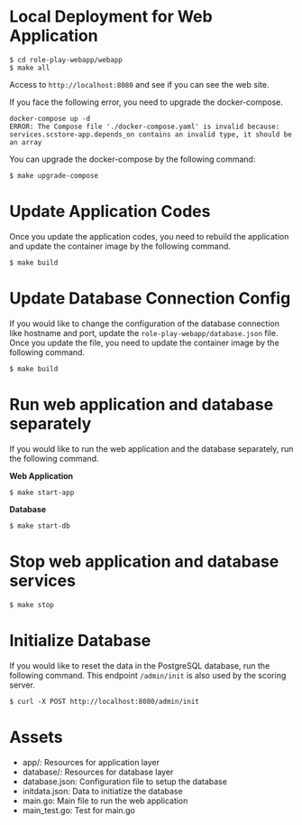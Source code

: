 # Local Deployment for Web Application

```shell
$ cd role-play-webapp/webapp
$ make all
```

Access to `http://localhost:8080` and see if you can see the web site.

If you face the following error, you need to upgrade the docker-compose.

```text
docker-compose up -d
ERROR: The Compose file './docker-compose.yaml' is invalid because:
services.scstore-app.depends_on contains an invalid type, it should be an array
```

You can upgrade the docker-compose by the following command:

```shell
$ make upgrade-compose
```

# Update Application Codes

Once you update the application codes, you need to rebuild the application and update the container image by the following command.

```shell
$ make build
```

# Update Database Connection Config

If you would like to change the configuration of the database connection like hostname and port, update the `role-play-webapp/database.json` file. Once you update the file, you need to update the container image by the following command.

```shell
$ make build
```

# Run web application and database separately

If you would like to run the web application and the database separately, run the following command.

**Web Application**

```shell
$ make start-app
```

**Database**

```shell
$ make start-db
```

# Stop web application and database services

```shell
$ make stop
```

# Initialize Database

If you would like to reset the data in the PostgreSQL database, run the following command. This endpoint `/admin/init` is also used by the scoring server.

```shell
$ curl -X POST http://localhost:8080/admin/init
```

# Assets

- app/: Resources for application layer
- database/: Resources for database layer
- database.json: Configuration file to setup the database
- initdata.json: Data to initiatize the database
- main.go: Main file to run the web application
- main_test.go: Test for main.go
